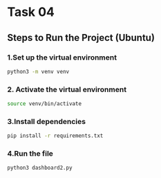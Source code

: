 # Task 04
## Steps to Run the Project (Ubuntu)
### 1.Set up the virtual environment
 ```bash 
python3 -m venv venv
```
### 2. Activate the virtual environment
 ```bash 
source venv/bin/activate
```
### 3.Install dependencies
 ```bash
 pip install -r requirements.txt
```
### 4.Run the file
 ```bash 
python3 dashboard2.py
```


